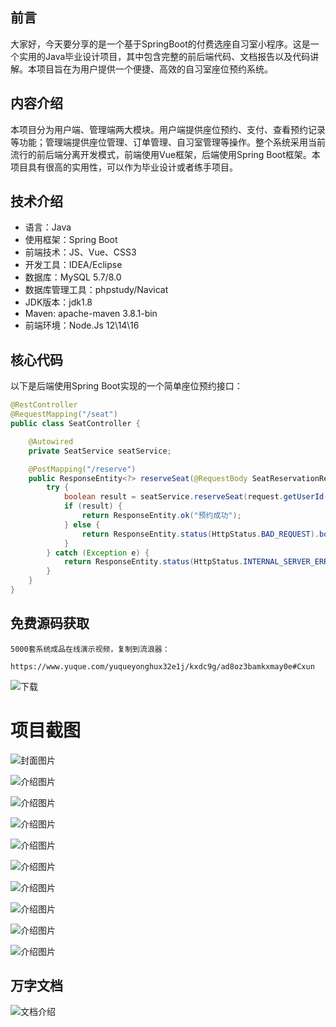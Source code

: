 ## 前言

大家好，今天要分享的是一个基于SpringBoot的付费选座自习室小程序。这是一个实用的Java毕业设计项目，其中包含完整的前后端代码、文档报告以及代码讲解。本项目旨在为用户提供一个便捷、高效的自习室座位预约系统。

## 内容介绍

本项目分为用户端、管理端两大模块。用户端提供座位预约、支付、查看预约记录等功能；管理端提供座位管理、订单管理、自习室管理等操作。整个系统采用当前流行的前后端分离开发模式，前端使用Vue框架，后端使用Spring Boot框架。本项目具有很高的实用性，可以作为毕业设计或者练手项目。

## 技术介绍

- 语言：Java
- 使用框架：Spring Boot
- 前端技术：JS、Vue、CSS3
- 开发工具：IDEA/Eclipse
- 数据库：MySQL 5.7/8.0
- 数据库管理工具：phpstudy/Navicat
- JDK版本：jdk1.8
- Maven: apache-maven 3.8.1-bin
- 前端环境：Node.Js 12\14\16

## 核心代码

以下是后端使用Spring Boot实现的一个简单座位预约接口：

```java
@RestController
@RequestMapping("/seat")
public class SeatController {

    @Autowired
    private SeatService seatService;

    @PostMapping("/reserve")
    public ResponseEntity<?> reserveSeat(@RequestBody SeatReservationRequest request) {
        try {
            boolean result = seatService.reserveSeat(request.getUserId(), request.getSeatId());
            if (result) {
                return ResponseEntity.ok("预约成功");
            } else {
                return ResponseEntity.status(HttpStatus.BAD_REQUEST).body("预约失败，座位已被占用");
            }
        } catch (Exception e) {
            return ResponseEntity.status(HttpStatus.INTERNAL_SERVER_ERROR).body("系统错误");
        }
    }
}
```

## 免费源码获取

```
5000套系统成品在线演示视频，复制到流浪器： 
```
```
https://www.yuque.com/yuqueyonghux32e1j/kxdc9g/ad8oz3bamkxmay0e#Cxun
```
![下载](https://img12.360buyimg.com/ddimg/jfs/t1/339687/11/1349/28408/68ad865fF412d7877/adaa650483a100f2.jpg)

# 项目截图

![封面图片](https://img13.360buyimg.com/ddimg/jfs/t1/331183/37/10234/92521/68bc7c22F7bf874b8/998896d389cd486c.jpg)

![介绍图片](https://img10.360buyimg.com/ddimg/jfs/t1/343994/32/491/11614/68bc7c00F7626a07e/739899e08100435d.jpg)

![介绍图片](https://img10.360buyimg.com/ddimg/jfs/t1/332966/20/10300/27733/68bc7c00F23dbb2c2/9f840d24082895da.jpg)

![介绍图片](https://img14.360buyimg.com/ddimg/jfs/t1/334801/9/10224/11998/68bc7c00Ff1cf47b0/e3e2a14557bebce0.jpg)

![介绍图片](https://img13.360buyimg.com/ddimg/jfs/t1/332284/30/10381/15770/68bc7c00F565d0781/6ea3a6d2843ca678.jpg)

![介绍图片](https://img13.360buyimg.com/ddimg/jfs/t1/327064/13/17102/16749/68bc7c01Fc67a1720/a2c9eea917e16de4.jpg)

![介绍图片](https://img11.360buyimg.com/ddimg/jfs/t1/323786/9/17069/19442/68bc7c01F14109b5d/acd491c18eccea22.jpg)

![介绍图片](https://img14.360buyimg.com/ddimg/jfs/t1/331193/33/10054/16764/68bc7c02Fb87b6668/c120acd8781b27e1.jpg)

![介绍图片](https://img13.360buyimg.com/ddimg/jfs/t1/340787/19/7835/15072/68bc7c02Fc8632aa9/2a009280e8152e93.jpg)

![介绍图片](https://img12.360buyimg.com/ddimg/jfs/t1/325085/28/17077/21483/68bc7c03Fa86b796c/dbcd14022fa4ba22.jpg)


## 万字文档
![文档介绍](https://img14.360buyimg.com/ddimg/jfs/t1/338393/1/3576/156947/68b1ad0cF74dc525c/ff9cd6c574295685.jpg)
